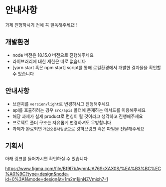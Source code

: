 # 안내사항

과제 진행하시기 전에 꼭 필독해주세요!!

## 개발환경

- node 버전은 18.15.0 버전으로 진행해주세요
- 라이브러리에 대한 제한은 따로 없습니다
- [yarn start 혹은 npm start] script를 통해 로컬환경에서 개발한 결과물을 확인할 수 있습니다

## 안내사항

- 브랜치를 `version/light`로 변경하시고 진행해주세요
- api를 호출하려는 경우 `src/apis` 폴더에 존재하는 메서드를 이용해주세요
- 해당 과제가 실제 product로 런칭이 될 것이라고 생각하고 진행해주세요
- 프로젝트 폴더 구조는 자유롭게 변경하셔도 무방합니다
- 과제가 완료되면 `개인오픈채팅방`으로 깃허브링크 혹은 파일을 전달해주세요

## 기획서

아래 링크를 들어가시면 확인하실 수 있습니다

https://www.figma.com/file/Bf9I7bAymnfJA76SkXAX0S/%EA%B3%BC%EC%A0%9C?type=design&node-id=0%3A1&mode=design&t=1m2m1jjnNZVmixh7-1
